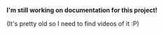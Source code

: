 **I'm still working on documentation for this project!**

(It's pretty old so I need to find videos of it :P)